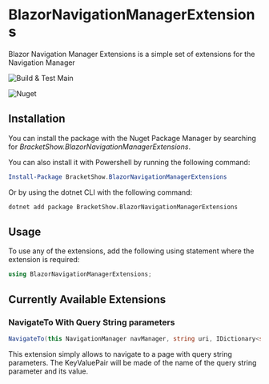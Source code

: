 # BlazorNavigationManagerExtensions
Blazor Navigation Manager Extensions is a simple set of extensions for the Navigation Manager

![Build & Test Main](https://github.com/BracketShow/BlazorNavigationManagerExtensions/workflows/Build%20&%20Test%20Master/badge.svg)

![Nuget](https://img.shields.io/nuget/v/bracketshow.blazornavigationmanagerextensions.svg)

## Installation

You can install the package with the Nuget Package Manager by searching for *BracketShow.BlazorNavigationManagerExtensions*.

You can also install it with Powershell by running the following command:

```powershell
Install-Package BracketShow.BlazorNavigationManagerExtensions
```

Or by using the dotnet CLI with the following command:

```bash
dotnet add package BracketShow.BlazorNavigationManagerExtensions
```

## Usage

To use any of the extensions, add the following using statement where the extension is required:

```csharp
using BlazorNavigationManagerExtensions;
```

## Currently Available Extensions

### NavigateTo With Query String parameters
```csharp
NavigateTo(this NavigationManager navManager, string uri, IDictionary<string, string> queryString, bool forceLoad = false)
```

This extension simply allows to navigate to a page with query string parameters. The KeyValuePair will be made of the name of the query string parameter and its value.
